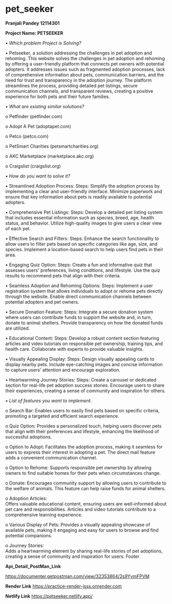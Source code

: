 # pet_seeker
**Pranjali Pandey 12114301**

**Project Name: PETSEEKER**


*•	Which problem Project is Solving?*

•	Petseeker, a solution addressing the challenges in pet adoption and rehoming. This website solves the challenges in pet adoption and rehoming by offering a user-friendly platform that connects pet owners with potential adopters. It addresses issues such as fragmented adoption processes, lack of comprehensive information about pets, communication barriers, and the need for trust and transparency in the adoption journey. The platform streamlines the process, providing detailed pet listings, secure communication channels, and transparent reviews, creating a positive experience for both pets and their future families.

*•	What are existing similar solutions?*

o	Petfinder (petfinder.com)

o	Adopt A Pet (adoptapet.com)

o	Petco (petco.com)

o	PetSmart Charities (petsmartcharities.org)

o	AKC Marketplace (marketplace.akc.org)

o	Craigslist (craigslist.org)

*•	How do you want to solve it?*

•	Streamlined Adoption Process:
Steps: Simplify the adoption process by implementing a clear and user-friendly interface. Minimize paperwork and ensure that key information about pets is readily available to potential adopters.

•	Comprehensive Pet Listings:
Steps: Develop a detailed pet listing system that includes essential information such as species, breed, age, health status, and behavior. Utilize high-quality images to give users a clear view of each pet.

•	Effective Search and Filters:
Steps: Enhance the search functionality to allow users to filter pets based on specific categories like age, size, and species. Implement a location-based search to help users find pets in their area.

•	Engaging Quiz Option:
Steps: Create a fun and informative quiz that assesses users' preferences, living conditions, and lifestyle. Use the quiz results to recommend pets that align with their criteria.

•	Seamless Adoption and Rehoming Options:
Steps: Implement a user registration system that allows individuals to adopt or rehome pets directly through the website. Enable direct communication channels between potential adopters and pet owners.

•	Secure Donation Feature:
Steps: Integrate a secure donation system where users can contribute funds to support the website and, in turn, donate to animal shelters. Provide transparency on how the donated funds are utilized.

•	Educational Content:
Steps: Develop a robust content section featuring articles and video tutorials on responsible pet ownership, training tips, and health care. Collaborate with experts to provide valuable insights.

•	Visually Appealing Display:
Steps: Design visually appealing cards to display nearby pets. Include eye-catching images and concise information to capture users' attention and encourage exploration.

•	Heartwarming Journey Stories:
Steps: Create a carousel or dedicated section for real-life pet adoption success stories. Encourage users to share their experiences, creating a sense of community and inspiration for others.

*•	List of features you want to implement.*

o	Search Bar:
Enables users to easily find pets based on specific criteria, promoting a targeted and efficient search experience.

o	Quiz Option:
Provides a personalized touch, helping users discover pets that align with their preferences and lifestyle, enhancing the likelihood of successful adoptions.

o	Option to Adopt:
Facilitates the adoption process, making it seamless for users to express their interest in adopting a pet. The direct mail feature adds a convenient communication channel.

o	Option to Rehome: 
Supports responsible pet ownership by allowing owners to find suitable homes for their pets when circumstances change.

o	Donate:
 Encourages community support by allowing users to contribute to the welfare of animals. This feature can help raise funds for animal shelters.

o	Adoption Articles:  
Offers valuable educational content, ensuring users are well-informed about pet care and responsibilities. Articles and video tutorials contribute to a comprehensive learning experience.

o	Various Display of Pets: 
 Provides a visually appealing showcase of available pets, making it engaging and easy for users to browse and find potential companions.

o	Journey Stories:    
Adds a heartwarming element by sharing real-life stories of pet adoptions, creating a sense of community and inspiration for users.
Footer


**Api_Detail_PostMan_Link**

https://documenter.getpostman.com/view/32353864/2s9YymFPVM

**Render Link**
https://practice-render-jsss.onrender.com

**Netlify Link**
https://petseeker.netlify.app/



